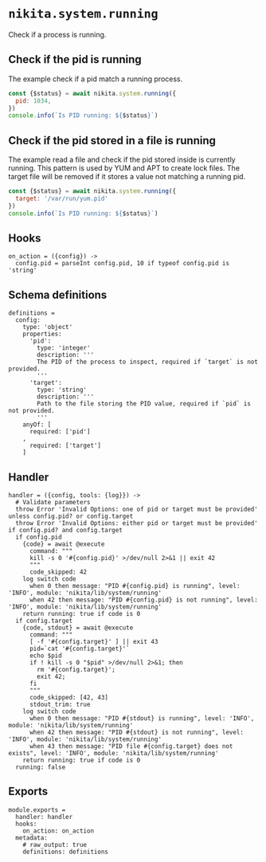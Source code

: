 
# `nikita.system.running`

Check if a process is running.

## Check if the pid is running

The example check if a pid match a running process.

```js
const {$status} = await nikita.system.running({
  pid: 1034,
})
console.info(`Is PID running: ${$status}`)
```

## Check if the pid stored in a file is running

The example read a file and check if the pid stored inside is currently running.
This pattern is used by YUM and APT to create lock files. The target file will
be removed if it stores a value not matching a running pid.

```js
const {$status} = await nikita.system.running({
  target: '/var/run/yum.pid'
})
console.info(`Is PID running: ${$status}`)
```

## Hooks

    on_action = ({config}) ->
      config.pid = parseInt config.pid, 10 if typeof config.pid is 'string'

## Schema definitions

    definitions =
      config:
        type: 'object'
        properties:
          'pid':
            type: 'integer'
            description: '''
            The PID of the process to inspect, required if `target` is not provided.
            '''
          'target':
            type: 'string'
            description: '''
            Path to the file storing the PID value, required if `pid` is not provided.
            '''
        anyOf: [
          required: ['pid']
        ,
          required: ['target']
        ]

## Handler

    handler = ({config, tools: {log}}) ->
      # Validate parameters
      throw Error 'Invalid Options: one of pid or target must be provided' unless config.pid? or config.target
      throw Error 'Invalid Options: either pid or target must be provided' if config.pid? and config.target
      if config.pid
        {code} = await @execute
          command: """
          kill -s 0 '#{config.pid}' >/dev/null 2>&1 || exit 42
          """
          code_skipped: 42
        log switch code
          when 0 then message: "PID #{config.pid} is running", level: 'INFO', module: 'nikita/lib/system/running'
          when 42 then message: "PID #{config.pid} is not running", level: 'INFO', module: 'nikita/lib/system/running'
        return running: true if code is 0
      if config.target
        {code, stdout} = await @execute
          command: """
          [ -f '#{config.target}' ] || exit 43
          pid=`cat '#{config.target}'`
          echo $pid
          if ! kill -s 0 "$pid" >/dev/null 2>&1; then
            rm '#{config.target}';
            exit 42;
          fi
          """
          code_skipped: [42, 43]
          stdout_trim: true
        log switch code
          when 0 then message: "PID #{stdout} is running", level: 'INFO', module: 'nikita/lib/system/running'
          when 42 then message: "PID #{stdout} is not running", level: 'INFO', module: 'nikita/lib/system/running'
          when 43 then message: "PID file #{config.target} does not exists", level: 'INFO', module: 'nikita/lib/system/running'
        return running: true if code is 0
      running: false

## Exports

    module.exports =
      handler: handler
      hooks:
        on_action: on_action
      metadata:
        # raw_output: true
        definitions: definitions

